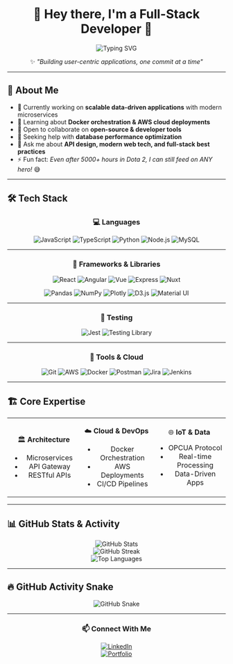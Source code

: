 <div align="center">

# 👋 Hey there, I'm a Full-Stack Developer 🚀  

<img src="https://readme-typing-svg.herokuapp.com?font=Fira+Code&weight=500&pause=1000&color=00C2FF&center=true&vCenter=true&width=550&lines=Passionate+Software+Developer;Building+Scalable+Applications;Lifelong+Learner+%26+Tech+Explorer;5000%2B+hours+in+Dota+2+🎮" alt="Typing SVG" />

✨ *"Building user-centric applications, one commit at a time"*  

</div>

---

## 🚀 About Me  

- 🔭 Currently working on **scalable data-driven applications** with modern microservices  
- 🌱 Learning about **Docker orchestration & AWS cloud deployments**  
- 👯 Open to collaborate on **open-source & developer tools**  
- 🤔 Seeking help with **database performance optimization**  
- 💬 Ask me about **API design, modern web tech, and full-stack best practices**  
- ⚡ Fun fact: *Even after 5000+ hours in Dota 2, I can still feed on ANY hero!* 😅  

---

## 🛠️ Tech Stack  

<div align="center">

### 💻 Languages
![JavaScript](https://img.shields.io/badge/JavaScript-181717?style=for-the-badge&logo=javascript&logoColor=F7DF1E)
![TypeScript](https://img.shields.io/badge/TypeScript-181717?style=for-the-badge&logo=typescript&logoColor=3178C6)
![Python](https://img.shields.io/badge/Python-181717?style=for-the-badge&logo=python)
![Node.js](https://img.shields.io/badge/Node.js-181717?style=for-the-badge&logo=node.js&logoColor=339933)
![MySQL](https://img.shields.io/badge/MySQL-181717?style=for-the-badge&logo=mysql&logoColor=4479A1)

---

### 🚀 Frameworks & Libraries
![React](https://img.shields.io/badge/React-181717?style=for-the-badge&logo=react&logoColor=61DAFB)
![Angular](https://img.shields.io/badge/Angular-181717?style=for-the-badge&logo=angular&logoColor=DD0031)
![Vue](https://img.shields.io/badge/Vue.js-181717?style=for-the-badge&logo=vue.js&logoColor=4FC08D)
![Express](https://img.shields.io/badge/Express-181717?style=for-the-badge&logo=express&logoColor=white)
![Nuxt](https://img.shields.io/badge/Nuxt-181717?style=for-the-badge&logo=nuxtdotjs&logoColor=00DC82)

![Pandas](https://img.shields.io/badge/Pandas-181717?style=for-the-badge&logo=pandas&logoColor=150458)
![NumPy](https://img.shields.io/badge/NumPy-181717?style=for-the-badge&logo=numpy&logoColor=013243)
![Plotly](https://img.shields.io/badge/Plotly-181717?style=for-the-badge&logo=plotly&logoColor=white)
![D3.js](https://img.shields.io/badge/D3.js-181717?style=for-the-badge&logo=d3.js&logoColor=F9A03C)
![Material UI](https://img.shields.io/badge/MUI-181717?style=for-the-badge&logo=mui&logoColor=007FFF)

---

### 🧪 Testing
![Jest](https://img.shields.io/badge/Jest-181717?style=for-the-badge&logo=jest&logoColor=C21325)
![Testing Library](https://img.shields.io/badge/Testing%20Library-181717?style=for-the-badge&logo=testing-library&logoColor=E33332)

---

### 🔧 Tools & Cloud
![Git](https://img.shields.io/badge/Git-181717?style=for-the-badge&logo=git&logoColor=F05032)
![AWS](https://img.shields.io/badge/AWS-181717?style=for-the-badge&logo=amazon-aws&logoColor=FF9900)
![Docker](https://img.shields.io/badge/Docker-181717?style=for-the-badge&logo=docker&logoColor=2496ED)
![Postman](https://img.shields.io/badge/Postman-181717?style=for-the-badge&logo=postman&logoColor=FF6C37)
![Jira](https://img.shields.io/badge/Jira-181717?style=for-the-badge&logo=jira&logoColor=0052CC)
![Jenkins](https://img.shields.io/badge/Jenkins-181717?style=for-the-badge&logo=jenkins&logoColor=D24939)

</div>

---

## 🏗️ Core Expertise  

<table align="center">
<tr>
<td align="center" width="33%">

🏛 **Architecture**  
- Microservices  
- API Gateway  
- RESTful APIs  

</td>
<td align="center" width="33%">

☁️ **Cloud & DevOps**  
- Docker Orchestration  
- AWS Deployments  
- CI/CD Pipelines  

</td>
<td align="center" width="33%">

🌐 **IoT & Data**  
- OPCUA Protocol  
- Real-time Processing  
- Data-Driven Apps  

</td>
</tr>
</table>

---

## 📊 GitHub Stats & Activity  

<div align="center">

![GitHub Stats](https://github-readme-stats.vercel.app/api?username=Saurabh-Biware&theme=tokyonight&show_icons=true&include_all_commits=true&count_private=true)  
![GitHub Streak](https://github-readme-streak-stats.herokuapp.com/?user=Saurabh-Biware&theme=tokyonight)  
![Top Languages](https://github-readme-stats.vercel.app/api/top-langs/?username=Saurabh-Biware&theme=tokyonight&layout=compact)

</div>

---

## 🔥 GitHub Activity Snake  

<div align="center">

![GitHub Snake](https://github.com/Saurabh-Biware/Saurabh-Biware/blob/output/github-contribution-snake.svg)  

</div>

---

<div align="center">

### 📫 Connect With Me  

[![LinkedIn](https://img.shields.io/badge/LinkedIn-181717?style=for-the-badge&logo=linkedin&logoColor=0A66C2)](https://linkedin.com/in/saurabhbiware)  
[![Portfolio](https://img.shields.io/badge/Portfolio-181717?style=for-the-badge&logo=About.me&logoColor=white)](https://saurabhbiware.netlify.app/)  

</div>
